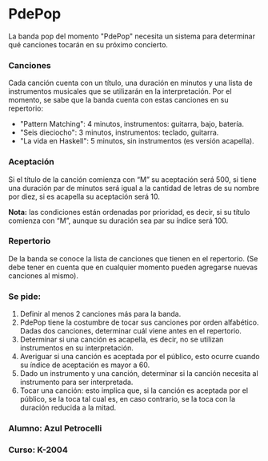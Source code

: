 # PdePop

La banda pop del momento "PdePop" necesita un sistema para determinar qué canciones tocarán en su próximo concierto.  

### Canciones 
Cada canción cuenta con un título, una duración en minutos y una lista de instrumentos musicales que se utilizarán en la interpretación. 
Por el momento, se sabe que la banda cuenta con estas canciones en su repertorio: 
 - "Pattern Matching": 4 minutos, instrumentos: guitarra, bajo, batería.  
 - "Seis dieciocho": 3 minutos, instrumentos: teclado, guitarra.  
 - "La vida en Haskell": 5 minutos, sin instrumentos (es versión acapella).

### Aceptación
Si el título de la canción comienza con “M” su aceptación será 500, si tiene una duración par de minutos será igual a la cantidad de letras de su nombre por diez, si es acapella su aceptación será 10. 

**Nota:** las condiciones están ordenadas por prioridad, es decir, si su título comienza con “M”, aunque su duración sea par su índice será 100. 

### Repertorio
De la banda se conoce la lista de canciones que tienen en el repertorio. (Se debe tener en cuenta que en cualquier momento pueden agregarse nuevas canciones al mismo). 
 
### Se pide:
1. Definir al menos 2 canciones más para la banda. 
2. PdePop tiene la costumbre de tocar sus canciones por orden alfabético. Dadas dos canciones, determinar cuál viene antes en el repertorio. 
3. Determinar si una canción es acapella, es decir, no se utilizan instrumentos en su interpretación. 
4. Averiguar si una canción es aceptada por el público, esto ocurre cuando su índice de aceptación es mayor a 60. 
5. Dado un instrumento y una canción, determinar si la canción necesita al instrumento para ser interpretada. 
6. Tocar una canción: esto implica que, si la canción es aceptada por el público, se la toca tal cual es, en caso contrario, se la toca con la duración reducida a la mitad. 

### Alumno: Azul Petrocelli
### Curso: K-2004
